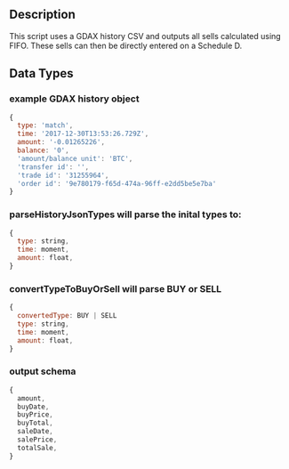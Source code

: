 ## Description
This script uses a GDAX history CSV and outputs all sells calculated using FIFO.
These sells can then be directly entered on a Schedule D.

## Data Types
### example GDAX history object
```js
{
  type: 'match',
  time: '2017-12-30T13:53:26.729Z',
  amount: '-0.01265226',
  balance: '0',
  'amount/balance unit': 'BTC',
  'transfer id': '',
  'trade id': '31255964',
  'order id': '9e780179-f65d-474a-96ff-e2dd5be5e7ba'
}
```

### parseHistoryJsonTypes will parse the inital types to:
```js
{
  type: string,
  time: moment,
  amount: float,
}
```

### convertTypeToBuyOrSell will parse BUY or SELL
```js
{
  convertedType: BUY | SELL
  type: string,
  time: moment,
  amount: float,
}
```

### output schema
```js
{
  amount,
  buyDate,
  buyPrice,
  buyTotal,
  saleDate,
  salePrice,
  totalSale,
}
```